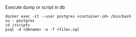 Execute dump or script in db

```
docker exec -it --user postgres <container-id> /bin/bash
su - postgres
cd /scripts
psql -d <dbname> -a -f <file>.sql
```
